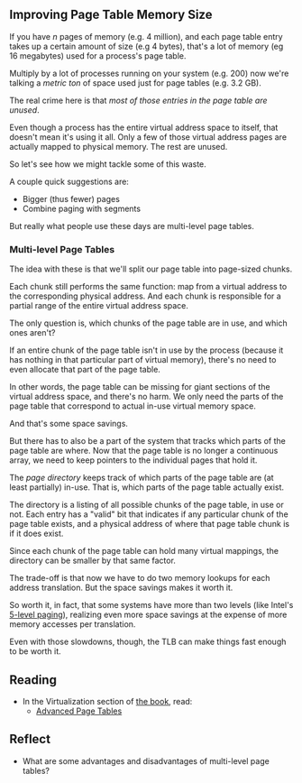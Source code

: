 <!-- Exploration 8.2: Multi-Level Page Tables -->

## Improving Page Table Memory Size

If you have _n_ pages of memory (e.g. 4 million), and each page table
entry takes up a certain amount of size (e.g 4 bytes), that's a lot of
memory (eg 16 megabytes) used for a process's page table.

Multiply by a lot of processes running on your system (e.g. 200) now
we're talking a _metric ton_ of space used just for page tables (e.g.
3.2 GB).

The real crime here is that _most of those entries in the page table are
unused_.

Even though a process has the entire virtual address space to itself,
that doesn't mean it's using it all. Only a few of those virtual address
pages are actually mapped to physical memory. The rest are unused.

So let's see how we might tackle some of this waste.

A couple quick suggestions are:

* Bigger (thus fewer) pages
* Combine paging with segments

But really what people use these days are multi-level page tables.

### Multi-level Page Tables

The idea with these is that we'll split our page table into page-sized
chunks.

Each chunk still performs the same function: map from a virtual address
to the corresponding physical address. And each chunk is responsible for
a partial range of the entire virtual address space.

The only question is, which chunks of the page table are in use, and
which ones aren't?

If an entire chunk of the page table isn't in use by the process
(because it has nothing in that particular part of virtual memory),
there's no need to even allocate that part of the page table.

In other words, the page table can be missing for giant sections of the
virtual address space, and there's no harm. We only need the parts of
the page table that correspond to actual in-use virtual memory space.

And that's some space savings.

But there has to also be a part of the system that tracks which parts of
the page table are where. Now that the page table is no longer a
continuous array, we need to keep pointers to the individual pages that
hold it.

The _page directory_ keeps track of which parts of the page table are
(at least partially) in-use. That is, which parts of the page table
actually exist.

The directory is a listing of all possible chunks of the page table, in
use or not. Each entry has a "valid" bit that indicates if any
particular chunk of the page table exists, and a physical address of
where that page table chunk is if it does exist.

Since each chunk of the page table can hold many virtual mappings, the
directory can be smaller by that same factor.

The trade-off is that now we have to do two memory lookups for each
address translation. But the space savings makes it worth it.

So worth it, in fact, that some systems have more than two levels
(like Intel's [5-level
paging](https://en.wikipedia.org/wiki/Intel_5-level_paging)),
realizing even more space savings at the expense of more memory accesses
per translation.

Even with those slowdowns, though, the TLB can make things fast enough
to be worth it.

## Reading

* In the Virtualization section of [the book](https://pages.cs.wisc.edu/~remzi/OSTEP/), read:
  * [Advanced Page Tables](https://pages.cs.wisc.edu/~remzi/OSTEP/vm-smalltables.pdf)
  
## Reflect

* What are some advantages and disadvantages of multi-level page tables?

